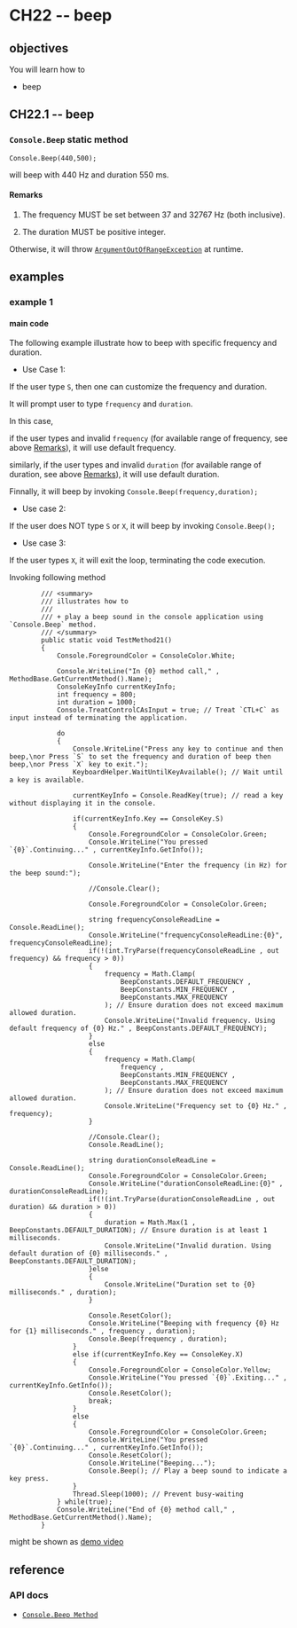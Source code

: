 # CH22 -- beep
## objectives
You will learn how to

+ beep

## CH22.1 -- beep
### `Console.Beep` static method

```
Console.Beep(440,500);
```

will beep with 440 Hz and duration 550 ms.

#### Remarks
1. The frequency MUST be set between 37 and 32767 Hz (both inclusive).

2. The duration MUST be positive integer.

Otherwise, it will throw [`ArgumentOutOfRangeException`](https://learn.microsoft.com/en-us/dotnet/api/system.console.beep?view=net-8.0) at runtime.

## examples
### example 1
#### main code
The following example illustrate how to beep with specific frequency and duration.

+ Use Case 1:

If the user type `S`, then one can customize the frequency and duration.

It will prompt user to type `frequency` and `duration`.

In this case, 

if the user types and invalid `frequency` (for available range of frequency, see above [Remarks](#remarks)), it will use default frequency. 

similarly, if the user types and invalid `duration` (for available range of duration, see above [Remarks](#remarks)), it will use default duration.

Finnally, it will beep by invoking `Console.Beep(frequency,duration);` 

+ Use case 2:

If the user does NOT type `S` or `X`, it will beep by invoking `Console.Beep();`

+ Use case 3:

If the user types `X`, it will exit the loop, terminating the code execution.

Invoking following method

```
        /// <summary>
        /// illustrates how to
        /// 
        /// + play a beep sound in the console application using `Console.Beep` method.
        /// </summary>
        public static void TestMethod21()
        {
            Console.ForegroundColor = ConsoleColor.White;

            Console.WriteLine("In {0} method call," , MethodBase.GetCurrentMethod().Name);
            ConsoleKeyInfo currentKeyInfo;
            int frequency = 800;
            int duration = 1000;
            Console.TreatControlCAsInput = true; // Treat `CTL+C` as input instead of terminating the application. 

            do
            {
                Console.WriteLine("Press any key to continue and then beep,\nor Press `S` to set the frequency and duration of beep then beep,\nor Press `X` key to exit.");
                KeyboardHelper.WaitUntilKeyAvailable(); // Wait until a key is available.

                currentKeyInfo = Console.ReadKey(true); // read a key without displaying it in the console.

                if(currentKeyInfo.Key == ConsoleKey.S)
                {
                    Console.ForegroundColor = ConsoleColor.Green;
                    Console.WriteLine("You pressed `{0}`.Continuing..." , currentKeyInfo.GetInfo());

                    Console.WriteLine("Enter the frequency (in Hz) for the beep sound:");

                    //Console.Clear();

                    Console.ForegroundColor = ConsoleColor.Green;

                    string frequencyConsoleReadLine = Console.ReadLine();
                    Console.WriteLine("frequencyConsoleReadLine:{0}", frequencyConsoleReadLine);
                    if(!(int.TryParse(frequencyConsoleReadLine , out frequency) && frequency > 0))
                    {
                        frequency = Math.Clamp(
                            BeepConstants.DEFAULT_FREQUENCY ,
                            BeepConstants.MIN_FREQUENCY ,
                            BeepConstants.MAX_FREQUENCY
                        ); // Ensure duration does not exceed maximum allowed duration.
                        Console.WriteLine("Invalid frequency. Using default frequency of {0} Hz." , BeepConstants.DEFAULT_FREQUENCY);
                    }
                    else
                    {
                        frequency = Math.Clamp(
                            frequency ,
                            BeepConstants.MIN_FREQUENCY ,
                            BeepConstants.MAX_FREQUENCY
                        ); // Ensure duration does not exceed maximum allowed duration.
                        Console.WriteLine("Frequency set to {0} Hz." , frequency);
                    }

                    //Console.Clear();
                    Console.ReadLine();

                    string durationConsoleReadLine =  Console.ReadLine();
                    Console.ForegroundColor = ConsoleColor.Green;
                    Console.WriteLine("durationConsoleReadLine:{0}" , durationConsoleReadLine);
                    if(!(int.TryParse(durationConsoleReadLine , out duration) && duration > 0))
                    {
                        duration = Math.Max(1 , BeepConstants.DEFAULT_DURATION); // Ensure duration is at least 1 milliseconds.
                        Console.WriteLine("Invalid duration. Using default duration of {0} milliseconds." , BeepConstants.DEFAULT_DURATION);
                    }else
                    {                       
                        Console.WriteLine("Duration set to {0} milliseconds." , duration);
                    }

                    Console.ResetColor();
                    Console.WriteLine("Beeping with frequency {0} Hz for {1} milliseconds." , frequency , duration);
                    Console.Beep(frequency , duration);
                }
                else if(currentKeyInfo.Key == ConsoleKey.X)
                {
                    Console.ForegroundColor = ConsoleColor.Yellow;
                    Console.WriteLine("You pressed `{0}`.Exiting..." , currentKeyInfo.GetInfo());
                    Console.ResetColor();
                    break;
                }
                else
                {
                    Console.ForegroundColor = ConsoleColor.Green;
                    Console.WriteLine("You pressed `{0}`.Continuing..." , currentKeyInfo.GetInfo());
                    Console.ResetColor();
                    Console.WriteLine("Beeping...");
                    Console.Beep(); // Play a beep sound to indicate a key press.
                }
                Thread.Sleep(1000); // Prevent busy-waiting                
            } while(true);
            Console.WriteLine("End of {0} method call," , MethodBase.GetCurrentMethod().Name);
        }
```

might be shown as [demo video](https://github.com/40843245/CSharp/blob/master/demo%20of%20beep%20programmatically.mkv)

## reference
### API docs
+ [`Console.Beep Method`](https://learn.microsoft.com/en-us/dotnet/api/system.console.beep?view=net-8.0)
